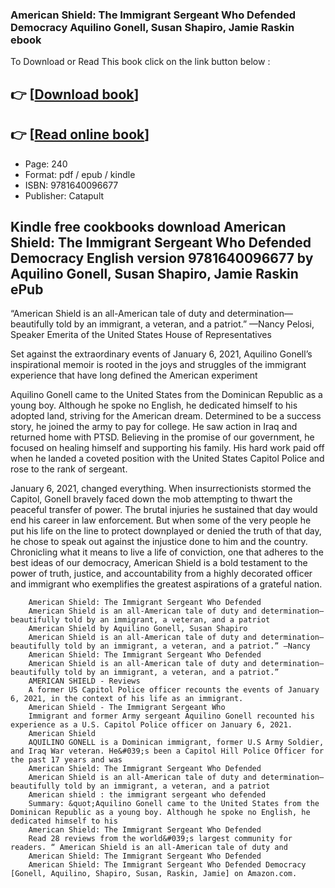 ### American Shield: The Immigrant Sergeant Who Defended Democracy Aquilino Gonell, Susan Shapiro, Jamie Raskin ebook

To Download or Read This book click on the link button below :

## 👉  [**[Download book](http://get-pdfs.com/download.php?group=book&from=github.com&id=721573&lnk=1081 "Download book")**]

## 👉  [**[Read online book](http://get-pdfs.com/download.php?group=book&from=github.com&id=721573&lnk=1081 "Read online book")**]


* Page: 240
* Format: pdf / epub / kindle
* ISBN: 9781640096677
* Publisher: Catapult



## Kindle free cookbooks download American Shield: The Immigrant Sergeant Who Defended Democracy English version 9781640096677 by Aquilino Gonell, Susan Shapiro, Jamie Raskin ePub



“American Shield is an all-American tale of duty and determination—beautifully told by an immigrant, a veteran, and a patriot.” —Nancy Pelosi, Speaker Emerita of the United States House of Representatives
 
 Set against the extraordinary events of January 6, 2021, Aquilino Gonell’s inspirational memoir is rooted in the joys and struggles of the immigrant experience that have long defined the American experiment
 
 Aquilino Gonell came to the United States from the Dominican Republic as a young boy. Although he spoke no English, he dedicated himself to his adopted land, striving for the American dream. Determined to be a success story, he joined the army to pay for college. He saw action in Iraq and returned home with PTSD. Believing in the promise of our government, he focused on healing himself and supporting his family. His hard work paid off when he landed a coveted position with the United States Capitol Police and rose to the rank of sergeant.
 
 January 6, 2021, changed everything. When insurrectionists stormed the Capitol, Gonell bravely faced down the mob attempting to thwart the peaceful transfer of power. The brutal injuries he sustained that day would end his career in law enforcement. But when some of the very people he put his life on the line to protect downplayed or denied the truth of that day, he chose to speak out against the injustice done to him and the country. Chronicling what it means to live a life of conviction, one that adheres to the best ideas of our democracy, American Shield is a bold testament to the power of truth, justice, and accountability from a highly decorated officer and immigrant who exemplifies the greatest aspirations of a grateful nation.


        American Shield: The Immigrant Sergeant Who Defended
        American Shield is an all-American tale of duty and determination—beautifully told by an immigrant, a veteran, and a patriot 
        American Shield by Aquilino Gonell, Susan Shapiro
        American Shield is an all-American tale of duty and determination—beautifully told by an immigrant, a veteran, and a patriot.” —Nancy
        American Shield: The Immigrant Sergeant Who Defended
        American Shield is an all-American tale of duty and determination—beautifully told by an immigrant, a veteran, and a patriot.”
        AMERICAN SHIELD - Reviews
        A former US Capitol Police officer recounts the events of January 6, 2021, in the context of his life as an immigrant.
        American Shield - The Immigrant Sergeant Who
        Immigrant and former Army sergeant Aquilino Gonell recounted his experience as a U.S. Capitol Police officer on January 6, 2021.
        American Shield
        AQUILINO GONELL is a Dominican immigrant, former U.S Army Soldier, and Iraq War veteran. He&#039;s been a Capitol Hill Police Officer for the past 17 years and was 
        American Shield: The Immigrant Sergeant Who Defended
        American Shield is an all-American tale of duty and determination—beautifully told by an immigrant, a veteran, and a patriot 
        American shield : the immigrant sergeant who defended
        Summary: &quot;Aquilino Gonell came to the United States from the Dominican Republic as a young boy. Although he spoke no English, he dedicated himself to his 
        American Shield: The Immigrant Sergeant Who Defended
        Read 28 reviews from the world&#039;s largest community for readers. “ American Shield is an all-American tale of duty and 
        American Shield: The Immigrant Sergeant Who Defended
        American Shield: The Immigrant Sergeant Who Defended Democracy [Gonell, Aquilino, Shapiro, Susan, Raskin, Jamie] on Amazon.com.
    




